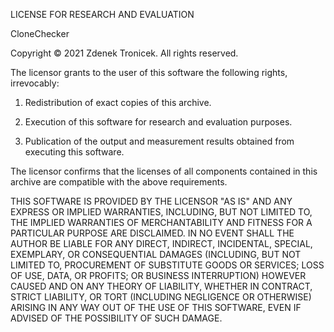 LICENSE FOR RESEARCH AND EVALUATION

CloneChecker

Copyright © 2021 Zdenek Tronicek. All rights reserved.

The licensor grants to the user of this software the following rights, irrevocably:

1. Redistribution of exact copies of this archive.

2. Execution of this software for research and evaluation purposes.

3. Publication of the output and measurement results obtained from executing this software.

The licensor confirms that the licenses of all components contained in this archive
are compatible with the above requirements.

THIS SOFTWARE IS PROVIDED BY THE LICENSOR "AS IS" AND ANY EXPRESS OR IMPLIED WARRANTIES,
INCLUDING, BUT NOT LIMITED TO, THE IMPLIED WARRANTIES OF MERCHANTABILITY
AND FITNESS FOR A PARTICULAR PURPOSE ARE DISCLAIMED.
IN NO EVENT SHALL THE AUTHOR BE LIABLE FOR ANY DIRECT, INDIRECT, INCIDENTAL, SPECIAL,
EXEMPLARY, OR CONSEQUENTIAL DAMAGES (INCLUDING, BUT NOT LIMITED TO, PROCUREMENT OF
SUBSTITUTE GOODS OR SERVICES; LOSS OF USE, DATA, OR PROFITS; OR BUSINESS INTERRUPTION)
HOWEVER CAUSED AND ON ANY THEORY OF LIABILITY, WHETHER IN CONTRACT, STRICT LIABILITY,
OR TORT (INCLUDING NEGLIGENCE OR OTHERWISE) ARISING IN ANY WAY OUT OF THE USE OF THIS SOFTWARE,
EVEN IF ADVISED OF THE POSSIBILITY OF SUCH DAMAGE.
